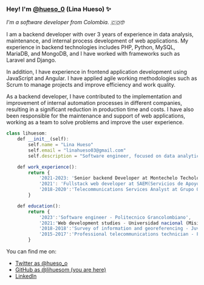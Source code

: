 ### Hey! I'm [@hueso_0](https://twitter.com/hueso_0) (Lina Hueso) ✨
<p>
  <em>I'm a software developer from Colombia. 🇨🇴</a>🤓 </em>
 </p>
<p>I am a backend developer with over 3 years of experience in data analysis, maintenance, and internal process development of web applications. My experience in backend technologies includes PHP, Python, MySQL, MariaDB, and MongoDB, and I have worked with frameworks such as Laravel and Django.

In addition, I have experience in frontend application development using JavaScript and Angular. I have applied agile working methodologies such as Scrum to manage projects and improve efficiency and work quality.

As a backend developer, I have contributed to the implementation and improvement of internal automation processes in different companies, resulting in a significant reduction in production time and costs. I have also been responsible for the maintenance and support of web applications, working as a team to solve problems and improve the user experience. </p>

```javascript
class lihuesom:
    def __init__(self):
        self.name = "Lina Hueso"
        self.email = "linahueso03@gmail.com"
        self.description = "Software engineer, focused on data analytics"

    def work_experience():
        return {
            '2021-2023: 'Senior backend Developer at Montechelo Techology',
            '2021': 'Fullstack web developer at SAEM(Servicios de Apoyo Empresarial Masivo)',
            '2018-2020':'Telecommunications Services Analyst at Grupo Oesia'
        }

    def education():
        return {
            '2023':'Software engineer - Politecnico Grancolombiano',
            '2021:'Web development studies - Universidad nacional (Mision TIC)',
            '2018-2018':'Survey of information and georeferencing - JuvenTic Colnodo',
            '2015-2017':'Professional telecommunications technician - Fundación San Mateo'
        }
```

You can find me on:

* [Twitter as @hueso_o](https://twitter.com/hueso_0)
* [GitHub as @lihuesom (you are here)](https://github.com/lihuesom)
* [LinkedIn](https://linkedin.com/in/lihuesom)
